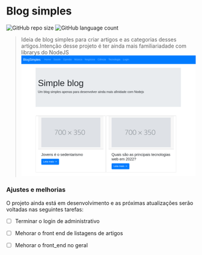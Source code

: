


# Blog simples

<!---Esses são exemplos. Veja https://shields.io para outras pessoas ou para personalizar este conjunto de escudos. Você pode querer incluir dependências, status do projeto e informações de licença aqui--->


![GitHub repo size](https://img.shields.io/github/repo-size/laurielylourenco/simple_blog?style=for-the-badge)
![GitHub language count](https://img.shields.io/github/languages/count/laurielylourenco/simple_blog?style=for-the-badge)

<!--- <img src="exemplo-image.png" alt="exemplo imagem"> --->
  
> Ideia de blog simples para criar artigos e as categorias desses artigos.Intenção desse projeto é ter ainda mais familiariadade com librarys do NodeJS
![imagem do projeto for terminal](public/img/home.png)


### Ajustes e melhorias

O projeto ainda está em desenvolvimento e as próximas atualizações serão voltadas nas seguintes tarefas:

- [ ] Terminar o login de administrativo
- [ ] Mehorar o front end de listagens de artigos 
- [ ] Mehorar o front_end no geral













